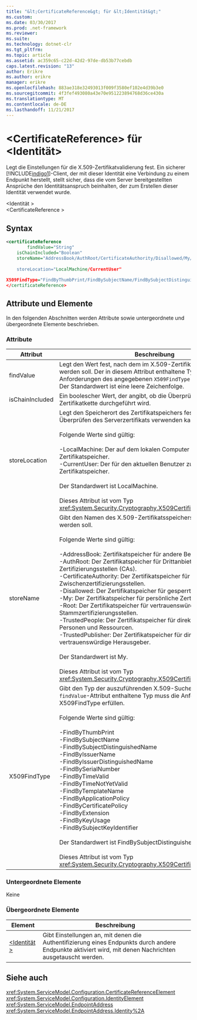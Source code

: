 ```yaml
---
title: "&lt;CertificateReference&gt; für &lt;Identität&gt;"
ms.custom: 
ms.date: 03/30/2017
ms.prod: .net-framework
ms.reviewer: 
ms.suite: 
ms.technology: dotnet-clr
ms.tgt_pltfrm: 
ms.topic: article
ms.assetid: ac359c65-c22d-42d2-97de-db53b77cebdb
caps.latest.revision: "13"
author: Erikre
ms.author: erikre
manager: erikre
ms.openlocfilehash: 883ae318e32493013f009f3580ef102e4d39b3e0
ms.sourcegitcommit: 4f3fef493080a43e70e951223894768d36ce430a
ms.translationtype: MT
ms.contentlocale: de-DE
ms.lasthandoff: 11/21/2017
---
```

# <a name="ltcertificatereferencegt-for-ltidentitygt"></a>&lt;CertificateReference&gt; für &lt;Identität&gt;
Legt die Einstellungen für die X.509-Zertifikatvalidierung fest. Ein sicherer [!INCLUDE[indigo1](../../../../../includes/indigo1-md.md)]-Client, der mit dieser Identität eine Verbindung zu einem Endpunkt herstellt, stellt sicher, dass die vom Server bereitgestellten Ansprüche den Identitätsanspruch beinhalten, der zum Erstellen dieser Identität verwendet wurde.  
  
 \<Identität >  
\<CertificateReference >  
  
## <a name="syntax"></a>Syntax  
  
```xml  
<certificateReference   
        findValue="String"   
    isChainIncluded="Boolean"  
    storeName="AddressBook/AuthRoot/CertificateAuthority/Disallowed/My/Root/TrustedPeople/TrustedPublisher"storeName="  
  
    storeLocation="LocalMachine/CurrentUser"  
  
X509FindType="FindByThumbPrint/FindBySubjectName/FindBySubjectDistinguishedName/FindByIssuerName/FindByIssuerDistinguishedName/FindBySerialNumber/FindByTimeValid/FindByTimeNotYetValid/FindByTemplateName/FindByApplicationPolicy/FindByCertificatePolicy/FindByExtension/FindByKeyUsage/FindBySubjectKeyIdentifier"  
</certificateReference>  
```  
  
## <a name="attributes-and-elements"></a>Attribute und Elemente  
 In den folgenden Abschnitten werden Attribute sowie untergeordnete und übergeordnete Elemente beschrieben.  
  
### <a name="attributes"></a>Attribute  
  
|Attribut|Beschreibung|  
|---------------|-----------------|  
|findValue|Legt den Wert fest, nach dem im X.509-Zertifikatspeicher gesucht werden soll. Der in diesem Attribut enthaltene Typ muss den Anforderungen des angegebenen `X509FindType`-Werts entsprechen. Der Standardwert ist eine leere Zeichenfolge.|  
|isChainIncluded|Ein boolescher Wert, der angibt, ob die Überprüfung mithilfe einer Zertifikatkette durchgeführt wird.|  
|storeLocation|Legt den Speicherort des Zertifikatspeichers fest, den der Client zum Überprüfen des Serverzertifikats verwenden kann.<br /><br /> Folgende Werte sind gültig:<br /><br /> -LocalMachine: Der auf dem lokalen Computer zugewiesene Zertifikatspeicher.<br />-CurrentUser: Der für den aktuellen Benutzer zugewiesene Zertifikatspeicher.<br /><br /> Der Standardwert ist LocalMachine.<br /><br /> Dieses Attribut ist vom Typ <xref:System.Security.Cryptography.X509Certificates.StoreLocation>.|  
|storeName|Gibt den Namen des X.509-Zertifikatsspeichers an, der geöffnet werden soll.<br /><br /> Folgende Werte sind gültig:<br /><br /> -AddressBook: Zertifikatspeicher für andere Benutzer.<br />-AuthRoot: Der Zertifikatspeicher für Drittanbieter-Zertifizierungsstellen (CAs).<br />-CertificateAuthority: Der Zertifikatspeicher für Zwischenzertifizierungsstellen.<br />-Disallowed: Der Zertifikatspeicher für gesperrte Zertifikate.<br />-My: Der Zertifikatspeicher für persönliche Zertifikate.<br />-Root: Der Zertifikatspeicher für vertrauenswürdige Stammzertifizierungsstellen.<br />-TrustedPeople: Der Zertifikatspeicher für direkt vertrauenswürdige Personen und Ressourcen.<br />-TrustedPublisher: Der Zertifikatspeicher für direkt vertrauenswürdige Herausgeber.<br /><br /> Der Standardwert ist My.<br /><br /> Dieses Attribut ist vom Typ <xref:System.Security.Cryptography.X509Certificates.StoreName>.|  
|X509FindType|Gibt den Typ der auszuführenden X.509-Suche an. Der im `findValue`-Attribut enthaltene Typ muss die Anforderungen in X509FindType erfüllen.<br /><br /> Folgende Werte sind gültig:<br /><br /> -FindByThumbPrint<br />-FindBySubjectName<br />-FindBySubjectDistinguishedName<br />-FindByIssuerName<br />-FindByIssuerDistinguishedName<br />-FindBySerialNumber<br />-FindByTimeValid<br />-FindByTimeNotYetValid<br />-FindByTemplateName<br />-FindByApplicationPolicy<br />-FindByCertificatePolicy<br />-FindByExtension<br />-FindByKeyUsage<br />-FindBySubjectKeyIdentifier<br /><br /> Der Standardwert ist FindBySubjectDistinguishedName.<br /><br /> Dieses Attribut ist vom Typ <xref:System.Security.Cryptography.X509Certificates.X509FindType>.|  
  
### <a name="child-elements"></a>Untergeordnete Elemente  
 Keine  
  
### <a name="parent-elements"></a>Übergeordnete Elemente  
  
|Element|Beschreibung|  
|-------------|-----------------|  
|[\<Identität >](../../../../../docs/framework/configure-apps/file-schema/wcf/identity.md)|Gibt Einstellungen an, mit denen die Authentifizierung eines Endpunkts durch andere Endpunkte aktiviert wird, mit denen Nachrichten ausgetauscht werden.|  
  
## <a name="see-also"></a>Siehe auch  
 <xref:System.ServiceModel.Configuration.CertificateReferenceElement>  
 <xref:System.ServiceModel.Configuration.IdentityElement>  
 <xref:System.ServiceModel.EndpointAddress>  
 <xref:System.ServiceModel.EndpointAddress.Identity%2A>

